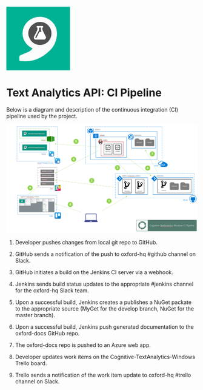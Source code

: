 ![Text Analytics](Images/TextAnalytics.png)

# Text Analytics API: CI Pipeline

Below is a diagram and description of the continuous integration (CI) pipeline used by the project.

![CI Pipeline](Images/ci-pipeline.png)

1. Developer pushes changes from local git repo to GitHub.

2. GitHub sends a notification of the push to oxford-hq #github channel on Slack.

3. GitHub initiates a build on the Jenkins CI server via a webhook.

4. Jenkins sends build status updates to the appropriate #jenkins channel for the oxford-hq Slack team.

5. Upon a successful build, Jenkins creates a publishes a NuGet packate to the appropriate source (MyGet for the develop branch, NuGet for the master branch).

6. Upon a successful build, Jenkins push generated documentation to the oxford-docs GitHub repo.

7. The oxford-docs repo is pushed to an Azure web app.

8. Developer updates work items on the Cognitive-TextAnalytics-Windows Trello board.

9. Trello sends a notification of the work item update to oxford-hq #trello channel on Slack.
